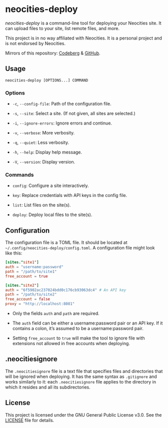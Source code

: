 # neocities-deploy

*neocities-deploy* is a command-line tool for deploying your Neocities site. It can upload files to
your site, list remote files, and more.

This project is in no way affiliated with Neocities. It is a personal project and is not endorsed
by Neocities.

Mirrors of this repository: [Codeberg](https://codeberg.org/kugland/neocities-deploy) &
[GitHub](https://github.com/kugland/neocities-deploy).

## Usage

```neocities-deploy [OPTIONS...] COMMAND```

### Options

* `-c`, `--config-file`: Path of the configuration file.

* `-s`, `--site`: Select a site. (If not given, all sites are selected.)

* `-i`, `--ignore-errors`: Ignore errors and continue.

* `-v`, `--verbose`: More verbosity.

* `-q`, `--quiet`: Less verbosity.

* `-h`, `--help`: Display help message.

* `-V`, `--version`: Display version.

### Commands

* `config`: Configure a site interactively.

* `key`: Replace credentials with API keys in the config file.

* `list`: List files on the site(s).

* `deploy`: Deploy local files to the site(s).

## Configuration

The configuration file is a TOML file. It should be located at `~/.config/neocities-deploy/config.toml`.
A configuration file might look like this:

```toml
[sites."site1"]
auth = "username:password"
path = "/path/to/site1"
free_account = true

[sites."site2"]
auth = "6f5902ac237024bdd0c176cb93063dc4" # An API key
path = "/path/to/site2"
free_account = false
proxy = "http://localhost:8081"
```

* Only the fields `auth` and `path` are required.

* The `auth` field can be either a username:password pair or an API key. If it contains a colon,
it’s assumed to be a username:password pair.

* Setting `free_account` to `true` will make the tool to ignore file with extensions not allowed
in free accounts when deploying.

## .neocitiesignore

The `.neocitiesignore` file is a text file that specifies files and directories that will be
ignored when deploying. It has the same syntax as `.gitignore` and works similarly to it: each
`.neocitiesignore` file applies to the directory in which it resides and all its subdirectories.

## License

This project is licensed under the GNU General Public License v3.0. See the [LICENSE](LICENSE) file
for details.
